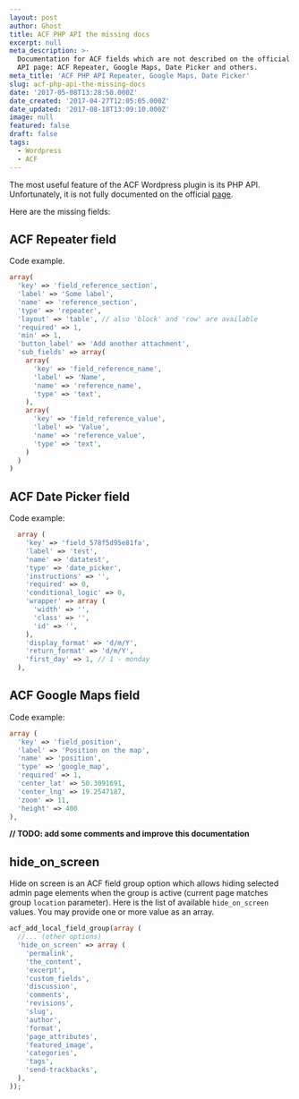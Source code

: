 ```yaml
---
layout: post
author: Ghost
title: ACF PHP API the missing docs
excerpt: null
meta_description: >-
  Documentation for ACF fields which are not described on the official ACF PHP
  API page: ACF Repeater, Google Maps, Date Picker and others.
meta_title: 'ACF PHP API Repeater, Google Maps, Date Picker'
slug: acf-php-api-the-missing-docs
date: '2017-05-08T13:28:50.000Z'
date_created: '2017-04-27T12:05:05.000Z'
date_updated: '2017-08-18T13:09:10.000Z'
image: null
featured: false
draft: false
tags:
  - Wordpress
  - ACF
---
```

The most useful feature of the ACF Wordpress plugin is its PHP API. Unfortunately, it is not fully documented on the official [page](https://www.advancedcustomfields.com/resources/register-fields-via-php/).

Here are the missing fields:

## ACF Repeater field

Code example.

```php
array(
  'key' => 'field_reference_section',
  'label' => 'Some label',
  'name' => 'reference_section',
  'type' => 'repeater',
  'layout' => 'table', // also 'block' and 'row' are available
  'required' => 1,
  'min' => 1,
  'button_label' => 'Add another attachment',
  'sub_fields' => array(
    array(
      'key' => 'field_reference_name',
      'label' => 'Name',
      'name' => 'reference_name',
      'type' => 'text',
    ),
    array(
      'key' => 'field_reference_value',
      'label' => 'Value',
      'name' => 'reference_value',
      'type' => 'text',
    )
  )
)
```

## ACF Date Picker field

Code example:

```php
  array (
    'key' => 'field_578f5d95e81fa',
    'label' => 'test',
    'name' => 'datatest',
    'type' => 'date_picker',
    'instructions' => '',
    'required' => 0,
    'conditional_logic' => 0,
    'wrapper' => array (
      'width' => '',
      'class' => '',
      'id' => '',
    ),
    'display_format' => 'd/m/Y',
    'return_format' => 'd/m/Y',
    'first_day' => 1, // 1 - monday
  ),
```

## ACF Google Maps field

Code example:

```php
array (
  'key' => 'field_position',
  'label' => 'Position on the map',
  'name' => 'position',
  'type' => 'google_map',
  'required' => 1,
  'center_lat' => 50.3091691,
  'center_lng' => 19.2547187,
  'zoom' => 11,
  'height' => 400
),
```
**// TODO: add some comments and improve this documentation**

## hide\_on\_screen

Hide on screen is an ACF field group option which allows hiding selected admin page elements when the group is active (current page matches group `location` parameter). Here is the list of available `hide_on_screen` values. You may provide one or more value as an array.

```php
acf_add_local_field_group(array (
  //... (other options)
  'hide_on_screen' => array (
    'permalink',
    'the_content',
    'excerpt',
    'custom_fields',
    'discussion',
    'comments',
    'revisions',
    'slug',
    'author',
    'format',
    'page_attributes',
    'featured_image',
    'categories',
    'tags',
    'send-trackbacks',
  ),
));
```
